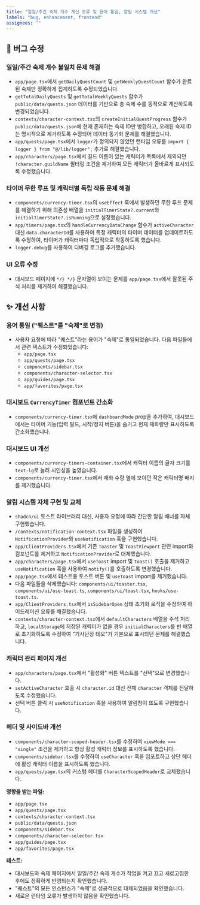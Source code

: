 ```yaml
---
title: "일일/주간 숙제 개수 계산 오류 및 용어 통일, 알림 시스템 개선"
labels: "bug, enhancement, frontend"
assignees: ""
---
```


## 🐞 버그 수정

### 일일/주간 숙제 개수 불일치 문제 해결
- `app/page.tsx`에서 `getDailyQuestCount` 및 `getWeeklyQuestCount` 함수가 완료된 숙제만 정확하게 집계하도록 수정되었습니다.
- `getTotalDailyQuests` 및 `getTotalWeeklyQuests` 함수가 `public/data/quests.json` 데이터를 기반으로 총 숙제 수를 동적으로 계산하도록 변경되었습니다.
- `contexts/character-context.tsx`의 `createInitialQuestProgress` 함수가 `public/data/quests.json`에 현재 존재하는 숙제 ID만 병합하고, 오래된 숙제 ID는 명시적으로 제거하도록 수정되어 데이터 동기화 문제를 해결했습니다.
- `app/quests/page.tsx`에서 `logger`가 정의되지 않았던 런타임 오류를 `import { logger } from "@/lib/logger";` 추가로 해결했습니다.
- `app/characters/page.tsx`에서 길드 이름이 있는 캐릭터가 목록에서 제외되던 `!character.guildName` 필터링 조건을 제거하여 모든 캐릭터가 올바르게 표시되도록 수정했습니다.

### 타이머 무한 루프 및 캐릭터별 독립 작동 문제 해결
- `components/currency-timer.tsx`의 `useEffect` 훅에서 발생하던 무한 루프 문제를 해결하기 위해 의존성 배열을 `initialTimerState?.current`와 `initialTimerState?.isRunning`으로 설정했습니다.
- `app/timers/page.tsx`의 `handleCurrencyDataChange` 함수가 `activeCharacter` 대신 `data.characterId`를 사용하여 특정 캐릭터의 타이머 데이터를 업데이트하도록 수정하여, 타이머가 캐릭터마다 독립적으로 작동하도록 했습니다.
- `logger.debug`를 사용하여 디버깅 로그를 추가했습니다.

### UI 오류 수정
- 대시보드 페이지에 `*/} */}` 문자열이 보이는 문제를 `app/page.tsx`에서 잘못된 주석 처리를 제거하여 해결했습니다.

## ✨ 개선 사항

### 용어 통일 ("퀘스트"를 "숙제"로 변경)
- 사용자 요청에 따라 "퀘스트"라는 용어가 "숙제"로 통일되었습니다. 다음 파일들에서 관련 텍스트가 수정되었습니다:
  - `app/page.tsx`
  - `app/quests/page.tsx`
  - `components/sidebar.tsx`
  - `components/character-selector.tsx`
  - `app/guides/page.tsx`
  - `app/favorites/page.tsx`

### 대시보드 `CurrencyTimer` 컴포넌트 간소화
- `components/currency-timer.tsx`에 `dashboardMode` prop을 추가하여, 대시보드에서는 타이머 기능(입력 필드, 시작/정지 버튼)을 숨기고 현재 재화량만 표시하도록 간소화했습니다.

### 대시보드 UI 개선
- `components/currency-timers-container.tsx`에서 캐릭터 이름의 글자 크기를 `text-lg`로 늘려 시인성을 높였습니다.
- `components/currency-timer.tsx`에서 재화 수량 옆에 보이던 작은 캐릭터명 배지를 제거했습니다.

### 알림 시스템 자체 구현 및 교체
- `shadcn/ui` 토스트 라이브러리 대신, 사용자 요청에 따라 간단한 알림 배너를 자체 구현했습니다.
- `/contexts/notification-context.tsx` 파일을 생성하여 `NotificationProvider`와 `useNotification` 훅을 구현했습니다.
- `app/ClientProviders.tsx`에서 기존 `Toaster` 및 `ToastViewport` 관련 import와 컴포넌트를 제거하고 `NotificationProvider`로 대체했습니다.
- `app/characters/page.tsx`에서 `useToast` import 및 `toast()` 호출을 제거하고 `useNotification` 훅을 사용하여 `notify()`를 호출하도록 변경했습니다.
- `app/page.tsx`에서 테스트용 토스트 버튼 및 `useToast` import를 제거했습니다.
- 다음 파일들을 삭제했습니다: `components/ui/toaster.tsx`, `components/ui/use-toast.ts`, `components/ui/toast.tsx`, `hooks/use-toast.ts`.
- `app/ClientProviders.tsx`에서 `isSidebarOpen` 상태 초기화 로직을 수정하여 하이드레이션 오류를 해결했습니다.
- `contexts/character-context.tsx`에서 `defaultCharacters` 배열을 주석 처리하고, `localStorage`에 저장된 캐릭터가 없을 경우 `initialCharacters`를 빈 배열로 초기화하도록 수정하여 "기사단장 테오"가 기본으로 표시되던 문제를 해결했습니다.

### 캐릭터 관리 페이지 개선
- `app/characters/page.tsx`에서 "활성화" 버튼 텍스트를 "선택"으로 변경했습니다.
- `setActiveCharacter` 호출 시 `character.id` 대신 전체 `character` 객체를 전달하도록 수정했습니다.
- 선택 버튼 클릭 시 `useNotification` 훅을 사용하여 알림창이 뜨도록 구현했습니다.

### 헤더 및 사이드바 개선
- `components/character-scoped-header.tsx`를 수정하여 `viewMode === "single"` 조건을 제거하고 항상 활성 캐릭터 정보를 표시하도록 했습니다.
- `components/sidebar.tsx`를 수정하여 `useCharacter` 훅을 임포트하고 상단 헤더에 활성 캐릭터 이름을 표시하도록 했습니다.
- `app/quests/page.tsx`의 커스텀 헤더를 `CharacterScopedHeader`로 교체했습니다.

**영향을 받는 파일:**

*   `app/page.tsx`
*   `app/quests/page.tsx`
*   `contexts/character-context.tsx`
*   `public/data/quests.json`
*   `components/sidebar.tsx`
*   `components/character-selector.tsx`
*   `app/guides/page.tsx`
*   `app/favorites/page.tsx`

**테스트:**

*   대시보드와 숙제 페이지에서 일일/주간 숙제 개수가 작업을 켜고 끄고 새로고침한 후에도 정확하게 반영되는지 확인했습니다.
*   "퀘스트"의 모든 인스턴스가 "숙제"로 성공적으로 대체되었음을 확인했습니다.
*   새로운 런타임 오류가 발생하지 않음을 확인했습니다. 
